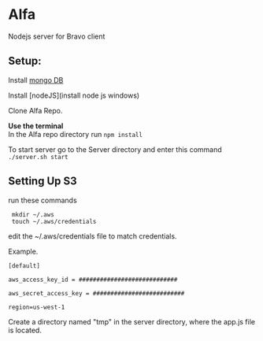 # Alfa
Nodejs server for Bravo client

## Setup:

Install [mongo DB](https://docs.mongodb.com/manual/installation/)

Install [nodeJS](install node js windows)

Clone Alfa Repo.

**Use the terminal**<br>
In the Alfa repo directory run `npm install`

To start server go to the Server directory and enter this command `./server.sh start`

## Setting Up S3

 run these commands 
``` 
 mkdir ~/.aws
 touch ~/.aws/credentials

 ```

  edit the ~/.aws/credentials file to match credentials.

 Example.

``` 
[default]

aws_access_key_id = ############################

aws_secret_access_key = ##########################

region=us-west-1

```

  Create a directory named "tmp" in the server directory,  where the app.js file is located.
